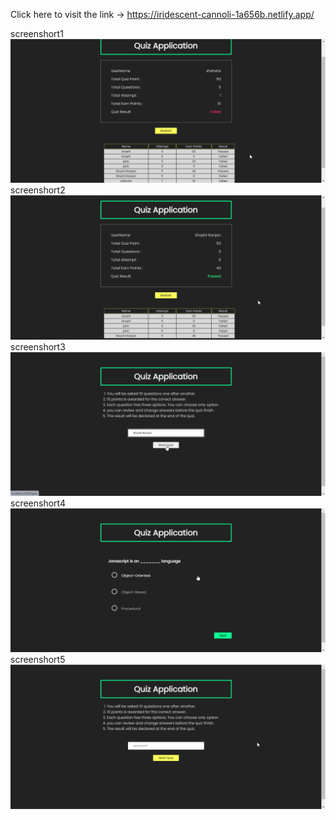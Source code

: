Click here to visit the link -> https://iridescent-cannoli-1a656b.netlify.app/

screenshort1
![Alt text](/2.png "optional title")
screenshort2
![Alt text](/1.png "optional title")
screenshort3
![Alt text](/3.png "optional title")
screenshort4
![Alt text](/4.png "optional title")
screenshort5
![Alt text](/5.png "optional title")
